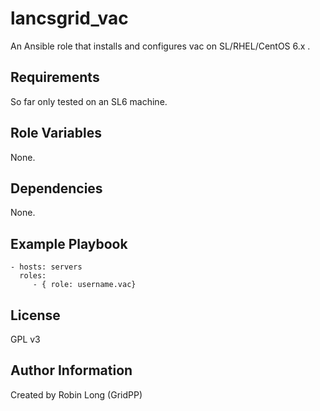 lancsgrid_vac
=========

An Ansible role that installs and configures vac on SL/RHEL/CentOS 6.x .

Requirements
------------

So far only tested on an SL6 machine.

Role Variables
--------------

None.

Dependencies
------------

None.

Example Playbook
----------------

    - hosts: servers
      roles:
         - { role: username.vac}

License
-------

GPL v3

Author Information
------------------

Created by Robin Long (GridPP)
